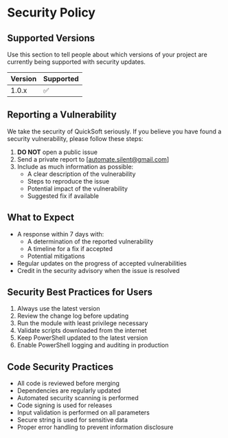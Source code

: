 # Security Policy

## Supported Versions

Use this section to tell people about which versions of your project are currently being supported with security updates.

| Version | Supported          |
| ------- | ------------------ |
| 1.0.x   | :white_check_mark: |

## Reporting a Vulnerability

We take the security of QuickSoft seriously. If you believe you have found a security vulnerability, please follow these steps:

1. **DO NOT** open a public issue
2. Send a private report to [automate.silent@gmail.com]
3. Include as much information as possible:
   - A clear description of the vulnerability
   - Steps to reproduce the issue
   - Potential impact of the vulnerability
   - Suggested fix if available

## What to Expect

- A response within 7 days with:
  - A determination of the reported vulnerability
  - A timeline for a fix if accepted
  - Potential mitigations
- Regular updates on the progress of accepted vulnerabilities
- Credit in the security advisory when the issue is resolved

## Security Best Practices for Users

1. Always use the latest version
2. Review the change log before updating
3. Run the module with least privilege necessary
4. Validate scripts downloaded from the internet
5. Keep PowerShell updated to the latest version
6. Enable PowerShell logging and auditing in production

## Code Security Practices

- All code is reviewed before merging
- Dependencies are regularly updated
- Automated security scanning is performed
- Code signing is used for releases
- Input validation is performed on all parameters
- Secure string is used for sensitive data
- Proper error handling to prevent information disclosure
